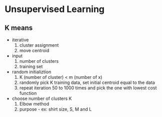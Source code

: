 # Unsupervised Learning
## K means
- iterative
  1. cluster assignment 
  2. move centroid
- input
  1. number of clusters
  2. training set
- random initializtion 
  1. K (number of cluster) < m (number of x)
  2. randomly pick K training data, set initial centroid equal to the data
  3. repeat iteration 50 to 1000 times and pick the one with lowest cost function
- choose number of clusters K
  1. Elbow method
  2. purpose - ex: shirt size, S, M and L
